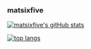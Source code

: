 ### matsixfive

[![matsixfive's gitHub stats](https://github-readme-stats.vercel.app/api?username=matsixfive&show_icons=true&theme=dark#gh-dark-mode-only&icon_color=#0088cd)](https://github.com/matsixfive#:~:text=contributions%20in%20the%20last%20year)

[![top langs](https://github-readme-stats.vercel.app/api/top-langs/?username=matsixfive&layout=compact&theme=dark#gh-dark-mode-only)](https://github.com/matsixfive#:~:text=contributions%20in%20the%20last%20year)
